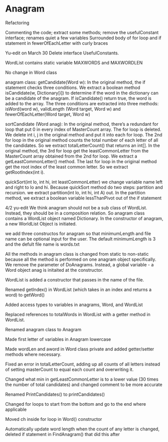 # Anagram
Refactoring

Commenting the code; extract some methods; remove the usefulConstant interface; renames quiet a few variables
Surrounded body of for loop and if statement in fewerOfEachLetter with curly braces

Yu-edit on March 30
Delete interface UsefulConstants. 

WordList contains static variable MAXWORDS and MAXWORDLEN

No change in Word class

anagram class: 
getCandidate(Word w): In the original method, the if statement checks three conditions. We extract a boolean method isCandidate(w, Dictionary[i]) to determine if the word in the dictionary can be a candidate of the anagram. If isCandidate() return true, the word is added to the array. The three conditions are extracted into three methods: isWord(word w), validLength (Word target, Word w) and fewerOfEachLetter(Word target, Word w)

sortCandidate (Word anag): 
In the original method, there’s a redundant for loop that put 0 in every index of MasterCount array. The for loop is deleted.
We delete int i, j in the original method and put it into each for loop. 
The 2nd for loop in the original method counts the total number of each letter of all the candidates. So we extract totalLetterCount() that returns an int[]. 
In the original method, the 3rd for loop get the leastCommonLetter from the MasterCount array obtained from the 2nd for loop. We extract a getLeastCommonLetter() method.
The last for loop in the original method get the root index of the least common letter. So we extract getRootIndex(int i).

quickSort(int lo, int hi, int leastCommonLetter)
we change variable name left and right to lo and hi. Because quickSort method do two steps: partition and recursion. we extract partition(int lo, int hi, int A) out. 
In the partition method, we extract a boolean variable lessThanPivot out of the if statement

4/2 yu-edit
We think anagram should not be a sub class of WordList. Instead, they should be in a composition relation. So anagram class contains a WordList object named Dictionary. In the constructor of anagram, a new WorldList Object is initiated. 

we add three constructos for anagram so that minimumLength and file name can be optional input for the user. The default minimumLength is 3 and the defult file name is words.txt

All the methods in anagram class is changed from static to non-static because all the method is performed on one anagram object specifically. We remove the parameter of DoAnagrams. Instead, a global variable - a Word object anag is initaited at the constructor. 

WordList is added a constructor that passes in the name of the file.

Renamed getIndex() in WordList (which takes in an index and returns a word) to getWord()

Added access types to variables in anagrams, Word, and WordList

Replaced references to totalWords in WordList with a getter method in WordList.

Renamed anagram class to Anagram

Made first letter of variables in Anagram lowercase

Made wordLen and aword in Word class private and added getter/setter methods where necessary.

Fixed an error in totalLetterCount, adding up all counts of all letters instead of setting masterCount to equal each count and overwriting it.

Changed what min in getLeastCommonLetter is to a lower value (30 times the number of total candidates) and changed comment to be more accurate

Renamed PrintCandidates() to printCandidates()

Changed for loops to start from the bottom and go to the end where applicable

Moved ch inside for loop in Word() constructor

Automatically update word length when the count of any letter is changed, deleted if statement in FindAnagram() that did this after
